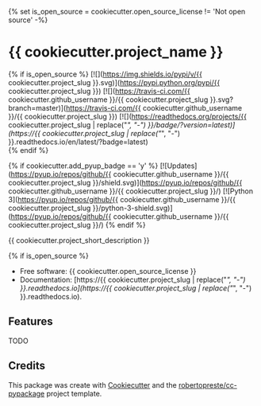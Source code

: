 {% set is_open_source = cookiecutter.open_source_license != 'Not open source' -%}

# {{ cookiecutter.project_name }}  

{% if is_open_source %}
[![](https://img.shields.io/pypi/v/{{ cookiecutter.project_slug }}.svg)](https://pypi.python.org/pypi/{{ cookiecutter.project_slug }}) [![](https://travis-ci.com/{{ cookiecutter.github_username }}/{{ cookiecutter.project_slug }}.svg?branch=master)](https://travis-ci.com/{{ cookiecutter.github_username }}/{{ cookiecutter.project_slug }}) [![](https://readthedocs.org/projects/{{ cookiecutter.project_slug | replace("_", "-") }}/badge/?version=latest)](https://{{ cookiecutter.project_slug | replace("_", "-") }}.readthedocs.io/en/latest/?badge=latest)  
{% endif %}

{% if cookiecutter.add_pyup_badge == 'y' %}
[![Updates](https://pyup.io/repos/github/{{ cookiecutter.github_username }}/{{ cookiecutter.project_slug }}/shield.svg)](https://pyup.io/repos/github/{{ cookiecutter.github_username }}/{{ cookiecutter.project_slug }}/) [![Python 3](https://pyup.io/repos/github/{{ cookiecutter.github_username }}/{{ cookiecutter.project_slug }}/python-3-shield.svg)](https://pyup.io/repos/github/{{ cookiecutter.github_username }}/{{ cookiecutter.project_slug }}/)
{% endif %}

{{ cookiecutter.project_short_description }}  

{% if is_open_source %} 
* Free software: {{ cookiecutter.open_source_license }}  
* Documentation: [https://{{ cookiecutter.project_slug | replace("_", "-") }}.readthedocs.io](https://{{ cookiecutter.project_slug | replace("_", "-") }}.readthedocs.io).  

## Features  

TODO  

## Credits  

This package was create with [Cookiecutter] and the [robertopreste/cc-pypackage] project template.  

[Cookiecutter]: https://github.com/audreyr/cookiecutter 
[robertopreste/cc-pypackage]: https://github.com/robertopreste/cc-pypackage 
